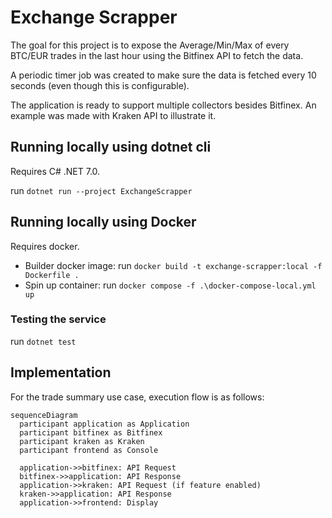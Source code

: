 # Exchange Scrapper

The goal for this project is to expose the Average/Min/Max of every BTC/EUR trades in the last hour using the Bitfinex API to fetch the data. 

A periodic timer job was created to make sure the data is fetched every 10 seconds (even though this is configurable).

The application is ready to support multiple collectors besides Bitfinex. An example was made with Kraken API to illustrate it.

## Running locally using dotnet cli

Requires C# .NET 7.0.

run `dotnet run --project ExchangeScrapper`

## Running locally using Docker

Requires docker.

- Builder docker image: run `docker build -t exchange-scrapper:local -f Dockerfile .`
- Spin up container: run `docker compose -f .\docker-compose-local.yml up`

### Testing the service

run `dotnet test`

## Implementation

For the trade summary use case, execution flow is as follows:

```mermaid
sequenceDiagram
  participant application as Application
  participant bitfinex as Bitfinex
  participant kraken as Kraken
  participant frontend as Console
  
  application->>bitfinex: API Request
  bitfinex->>application: API Response
  application->>kraken: API Request (if feature enabled)
  kraken->>application: API Response
  application->>frontend: Display
```
